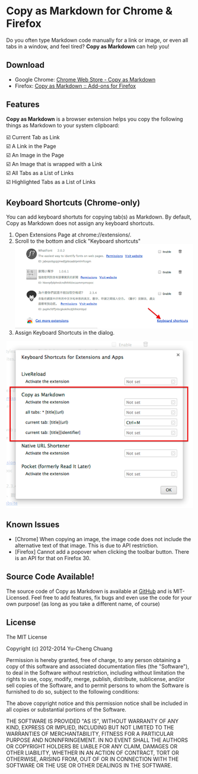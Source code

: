 # Copy as Markdown for Chrome & Firefox

Do you often type Markdown code manually for a link or image, or even all tabs in a window, and feel tired? **Copy as Markdown** can help you!

## Download

* Google Chrome: [Chrome Web Store - Copy as Markdown](https://chrome.google.com/webstore/detail/copy-as-markdown/fkeaekngjflipcockcnpobkpbbfbhmdn?hl=en)
* Firefox: [Copy as Markdown :: Add-ons for Firefox](https://addons.mozilla.org/en-us/firefox/addon/copy-as-markdown/)

## Features

**Copy as Markdown** is a browser extension helps you copy the following things as Markdown to your system clipboard:

:ballot_box_with_check: Current Tab as Link<br>
:ballot_box_with_check: A Link in the Page<br>
:ballot_box_with_check: An Image in the Page<br>
:ballot_box_with_check: An Image that is wrapped with a Link<br>
:ballot_box_with_check: All Tabs as a List of Links<br>
:ballot_box_with_check: Highlighted Tabs as a List of Links

## Keyboard Shortcuts (Chrome-only)

You can add keyboard shortuts for copying tab(s) as Markdown. By default, Copy as Markdown does not assign any keyboard shortcuts.

1. Open Extensions Page at chrome://extensions/.
2. Scroll to the bottom and click "Keyboard shortcuts"
![](screenshots/keybinding-1.png)
3. Assign Keyboard Shortcuts in the dialog.

![](screenshots/keybinding-2.png)

## Known Issues

* [Chrome] When copying an image, the image code does not include the alternative text of that image. This is due to API restriction.
* [Firefox] Cannot add a popover when clicking the toolbar button. There is an API for that on Firefox 30.

## Source Code Available!

The source code of Copy as Markdown is available at [GitHub](https://github.com/chitsaou/copy-as-markdown) and is MIT-Licensed. Feel free to add features, fix bugs and even use the code for your own purpose! (as long as you take a different name, of course)

## License

The MIT License

Copyright (c) 2012-2014 Yu-Cheng Chuang

Permission is hereby granted, free of charge, to any person obtaining a copy of this software and associated documentation files (the "Software"), to deal in the Software without restriction, including without limitation the rights to use, copy, modify, merge, publish, distribute, sublicense, and/or sell copies of the Software, and to permit persons to whom the Software is furnished to do so, subject to the following conditions:

The above copyright notice and this permission notice shall be included in all copies or substantial portions of the Software.

THE SOFTWARE IS PROVIDED "AS IS", WITHOUT WARRANTY OF ANY KIND, EXPRESS OR IMPLIED, INCLUDING BUT NOT LIMITED TO THE WARRANTIES OF MERCHANTABILITY, FITNESS FOR A PARTICULAR PURPOSE AND NONINFRINGEMENT. IN NO EVENT SHALL THE AUTHORS OR COPYRIGHT HOLDERS BE LIABLE FOR ANY CLAIM, DAMAGES OR OTHER LIABILITY, WHETHER IN AN ACTION OF CONTRACT, TORT OR OTHERWISE, ARISING FROM, OUT OF OR IN CONNECTION WITH THE SOFTWARE OR THE USE OR OTHER DEALINGS IN THE SOFTWARE.
